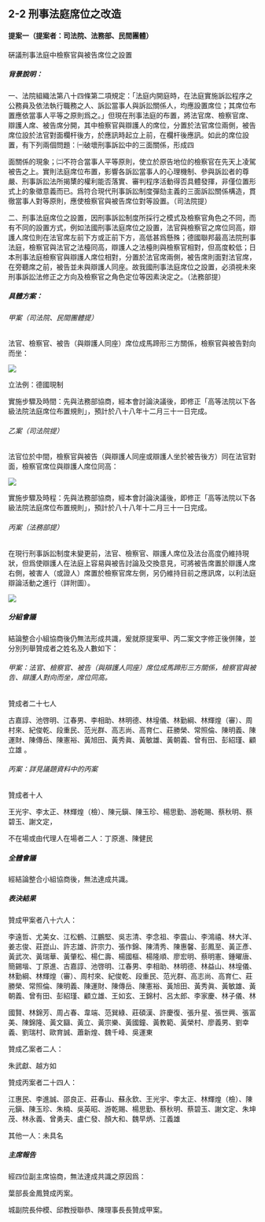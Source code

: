 ## 2-2 刑事法庭席位之改造

#### 提案一（提案者：司法院、法務部、民間團體）

硏議刑事法庭中檢察官與被告席位之設置

##### 背景說明：

一、法院組織法第八十四條第二項規定：「法庭内開庭時，在法庭實施訴訟程序之公務員及依法執行職務之人、訴訟當事人與訴訟關係人，均應設置席位；其席位布置應依當事人平等之原則爲之。」但現在刑事法庭的布置，將法官席、檢察官席、辯護人席、被告席分開，其中檢察官與辯護人的席位，分置於法官席位兩側，被告席位設於法官對面欄杆後方，於應訊時起立上前，在欄杆後應訊。如此的席位設置，有下列兩個問題：㈠破壞刑事訴訟中的三面關係，形成四

面關係的現象；㈡不符合當事人平等原則，使立於原告地位的檢察官在先天上凌駕被告之上。實則法庭席位布置，影響各訴訟當事人的心理機制、參與訴訟者的尊嚴、刑事訴訟法所揭橥的權利能否落實、審判程序活動得否具體發揮，非僅位置形式上的象徵意義而已。爲符合現代刑事訴訟制度彈劾主義的三面訴訟關係構造，貫徹當事人對等原則，應使檢察官與被告席位對等設置。（司法院提）

二、刑事法庭席位之設置，因刑事訴訟制度所採行之模式及檢察官角色之不同，而有不同的設置方式，例如法國刑事法庭席位之設置，法官與檢察官之席位同高，辯護人席位則在法官席左前下方或正前下方，高低甚爲懸殊；德國聯邦最高法院刑事法庭，檢察官與法官之法檯同高，辯護人之法檯則與檢察官相對，但高度較低；日本刑事法庭檢察官與辯護人席位相對，分置於法官席兩側，被告席則面對法官席，在旁聽席之前，被告並未與辯護人同座。故我國刑事法庭席位之設置，必須視未來刑事訴訟法修正之方向及檢察官之角色定位等因素決定之。（法務部提）

##### 具體方案：

###### 甲案（司法院、民間團體提）

法官、檢察官、被告（與辯護人同座）席位成馬蹄形三方關係，檢察官與被告對向而坐：

![](2-2-1.jpg)

立法例：德國現制

實施步驟及時間：先與法務部協商，經本會討論決議後，即修正「高等法院以下各級法院法庭席位布置規則」，預計於八十八年十二月三十一日完成。

###### 乙案（司法院提）

法官位於中間，檢察官與被告（與辯護人同座或辯護人坐於被告後方）同在法官對面，檢察官席位與辯護人席位同高：

![](2-2-2.jpg)

實施步驟及時程：先與法務部協商，經本會討論決議後，即修正「高等法院以下各級法院法庭席位布置規則」，預計於八十八年十二月三十一日完成。

###### 丙案（法務部提）

在現行刑事訴訟制度未變更前，法官、檢察官、辯護人席位及法台高度仍維持現狀，但爲使辯護人在法庭上容易與被告討論及交換意見，可將被告席置於辯護人席右側，被害人（或證人）席置於檢察官席左側，另仍維持目前之應訊席，以利法庭辯論活動之進行（詳附圖）。

![](2-2-3.jpg)

##### 分組會議

結論整合小組協商後仍無法形成共識，爰就原提案甲、丙二案文字修正後併陳，並分別列舉贊成者之姓名及人數如下：

###### 甲案：法官、檢察官、被告（與辯護人同座）席位成馬蹄形三方關係，檢察官與被告、辯護人對向而坐，席位同高。

贊成者二十七人

古嘉諄、池啓明、江春男、李相助、林明德、林堭儀、林勤綱、林輝煌（審）、周村來、紀俊乾、段重民、范光群、高志尚、高育仁、莊勝榮、常照倫、陳明義、陳運財、陳傳岳、陳憲裕、黃旭田、黃秀眞、黃敏雄、黃朝義、曾有田、彭紹瑾、顧立雄 。

###### 丙案：詳見議題資料中的丙案

贊成者十人

王光宇、李太正、林輝煌（檢）、陳元鎭、陳玉珍、楊思勤、游乾賜、蔡秋明、蔡碧玉、謝文定，

不在場或由代理人在場者二人：丁原進、陳健民

##### 全體會議

經結論整合小組協商後，無法達成共識。

##### 表決結果

贊成甲案者八十六人：

李遠哲、尤美女、江松鶴、江鵬堅、吳志清、李念祖、李震山、李鴻禧、林大洋、姜志俊、莊崑山、許志雄、許宗力、張作錦、陳清秀、陳惠馨、彭鳳至、黃正彥、黃武次、黃瑞華、黃肇松、楊仁壽、楊國樞、楊隆順、廖宏明、蔡明憲、鍾曜唐、簡錫堦、丁原進、古嘉諄、池啓明、江春男、李相助、林明德、林益山、林堭儀、林勤綱、林輝煌（審）、周村來、紀俊乾、段重民、范光群、高志尚、高育仁、莊勝榮、常照倫、陳明義、陳運財、陳傳岳、陳憲裕、黃旭田、黃秀眞、黃敏雄、黃朝義、曾有田、彭紹瑾、顧立雄、王如玄、王錦村、呂太郎、李家慶、林子儀、林

國賢、林錦芳、周占春、韋端、范巽綠、莊碩漢、許慶復、張升星、張世興、張富美、陳錦隆、黃文圝、黃立、黃宗樂、黃國鐘、黃教範、黃榮村、廖義男、劉幸義、劉瑞村、歐育誠、蕭新煌、魏千峰、吳運東

贊成乙案者二人：

朱武獻、越方如

贊成丙案者二十四人：

江惠民、李進誠、邵良正、莊春山、蘇永欽、王光宇、李太正、林輝煌（檢）、陳元鎭、陳玉珍、朱楠、吳英昭、游乾賜、楊思勤、蔡秋明、蔡碧玉、謝文定、朱坤茂、林永義、曾勇夫、盧仁發、顏大和、魏早炳、江義雄

其他一人：未具名

##### 主席報告

經四位副主席協商，無法達成共識之原因爲：

葉部長金鳳贊成丙案。

城副院長仲模、邱教授聯恭、陳理事長長贊成甲案。
